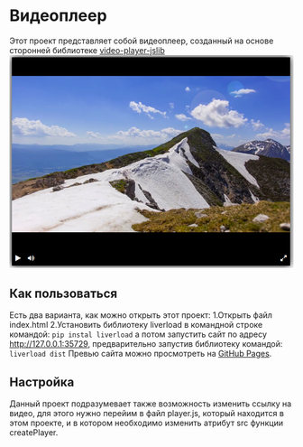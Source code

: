 # Видеоплеер

Этот проект представляет собой видеоплеер, созданный на основе сторонней библиотеке [video-player-jslib](https://github.com/devmanorg/video-player-jslib)
![скрин](screen.png)

## Как пользоваться

Есть два варианта, как можно открыть этот проект:
1.Открыть файл  index.html
2.Установить библиотеку liverload в командной строке командой:
```pip instal liverload```
а потом запустить сайт по адресу http://127.0.0.1:35729, предварительно запустив библиотеку командой:
```liverload dist```
Превью сайта можно просмотреть на [GitHub Pages](https://eshkere1.github.io/video-player-jslib-master/dist/index.html).

## Настройка 

Данный проект подразумевает также возможность изменить  ссылку на видео, для этого нужно перейим в файл  player.js, который находится в этом проекте, и в котором необходимо изменить атрибут src функции createPlayer.
